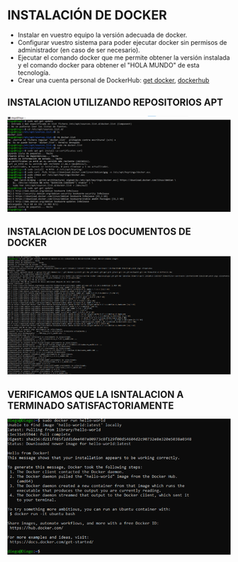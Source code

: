 # INSTALACIÓN DE DOCKER
- Instalar en vuestro equipo la versión adecuada de docker.
- Configurar vuestro sistema para poder ejecutar docker sin permisos de administrador (en caso de ser necesario).
- Ejecutar el comando docker que me permite obtener la versión instalada y el comando docker para obtener el "HOLA MUNDO" de esta tecnología.
- Crear una cuenta personal de DockerHub: [get docker](https://docs.docker.com/get-docker/), [dockerhub](https://hub.docker.com/)

## INSTALACION UTILIZANDO REPOSITORIOS APT
![img](https://github.com/jotade9/Despliegue/blob/main/Despliegue/Docker/ejercicios/01/capturas/maestro.png)
## INSTALACION DE LOS DOCUMENTOS DE DOCKER
![img](https://github.com/jotade9/Despliegue/blob/main/Despliegue/Docker/ejercicios/01/capturas/2maestro.png)
## VERIFICAMOS QUE LA ISNTALACION A TERMINADO SATISFACTORIAMENTE
![img](https://github.com/jotade9/Despliegue/blob/main/Despliegue/Docker/ejercicios/01/capturas/3maestro.png)
